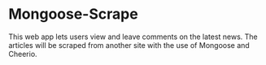 # Mongoose-Scrape
This web app lets users view and leave comments on the latest news. The articles will be scraped from another site with the use of Mongoose and Cheerio. 
